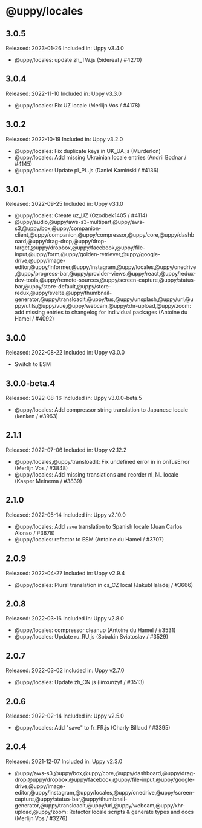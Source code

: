 # @uppy/locales

## 3.0.5

Released: 2023-01-26
Included in: Uppy v3.4.0

- @uppy/locales: update zh_TW.js (5idereal / #4270)

## 3.0.4

Released: 2022-11-10
Included in: Uppy v3.3.0

- @uppy/locales: Fix UZ locale (Merlijn Vos / #4178)

## 3.0.2

Released: 2022-10-19
Included in: Uppy v3.2.0

- @uppy/locales: Fix duplicate keys in UK_UA.js (Murderlon)
- @uppy/locales: Add missing Ukrainian locale entries (Andrii Bodnar / #4145)
- @uppy/locales: Update pl_PL.js (Daniel Kamiński / #4136)

## 3.0.1

Released: 2022-09-25
Included in: Uppy v3.1.0

- @uppy/locales: Create uz_UZ (Ozodbek1405 / #4114)
- @uppy/audio,@uppy/aws-s3-multipart,@uppy/aws-s3,@uppy/box,@uppy/companion-client,@uppy/companion,@uppy/compressor,@uppy/core,@uppy/dashboard,@uppy/drag-drop,@uppy/drop-target,@uppy/dropbox,@uppy/facebook,@uppy/file-input,@uppy/form,@uppy/golden-retriever,@uppy/google-drive,@uppy/image-editor,@uppy/informer,@uppy/instagram,@uppy/locales,@uppy/onedrive,@uppy/progress-bar,@uppy/provider-views,@uppy/react,@uppy/redux-dev-tools,@uppy/remote-sources,@uppy/screen-capture,@uppy/status-bar,@uppy/store-default,@uppy/store-redux,@uppy/svelte,@uppy/thumbnail-generator,@uppy/transloadit,@uppy/tus,@uppy/unsplash,@uppy/url,@uppy/utils,@uppy/vue,@uppy/webcam,@uppy/xhr-upload,@uppy/zoom: add missing entries to changelog for individual packages (Antoine du Hamel / #4092)

## 3.0.0

Released: 2022-08-22
Included in: Uppy v3.0.0

- Switch to ESM

## 3.0.0-beta.4

Released: 2022-08-16
Included in: Uppy v3.0.0-beta.5

- @uppy/locales: Add compressor string translation to Japanese locale (kenken / #3963)

## 2.1.1

Released: 2022-07-06
Included in: Uppy v2.12.2

- @uppy/locales,@uppy/transloadit: Fix undefined error in in onTusError (Merlijn Vos / #3848)
- @uppy/locales: Add missing translations and reorder nl_NL locale (Kasper Meinema / #3839)

## 2.1.0

Released: 2022-05-14
Included in: Uppy v2.10.0

- @uppy/locales: Add `save` translation to Spanish locale (Juan Carlos Alonso / #3678)
- @uppy/locales: refactor to ESM (Antoine du Hamel / #3707)

## 2.0.9

Released: 2022-04-27
Included in: Uppy v2.9.4

- @uppy/locales: Plural translation in cs_CZ local (JakubHaladej / #3666)

## 2.0.8

Released: 2022-03-16
Included in: Uppy v2.8.0

- @uppy/locales: compressor cleanup (Antoine du Hamel / #3531)
- @uppy/locales: Update ru_RU.js (Sobakin Sviatoslav / #3529)

## 2.0.7

Released: 2022-03-02
Included in: Uppy v2.7.0

- @uppy/locales: Update zh_CN.js (linxunzyf / #3513)

## 2.0.6

Released: 2022-02-14
Included in: Uppy v2.5.0

- @uppy/locales: Add "save" to fr_FR.js (Charly Billaud / #3395)

## 2.0.4

Released: 2021-12-07
Included in: Uppy v2.3.0

- @uppy/aws-s3,@uppy/box,@uppy/core,@uppy/dashboard,@uppy/drag-drop,@uppy/dropbox,@uppy/facebook,@uppy/file-input,@uppy/google-drive,@uppy/image-editor,@uppy/instagram,@uppy/locales,@uppy/onedrive,@uppy/screen-capture,@uppy/status-bar,@uppy/thumbnail-generator,@uppy/transloadit,@uppy/url,@uppy/webcam,@uppy/xhr-upload,@uppy/zoom: Refactor locale scripts & generate types and docs (Merlijn Vos / #3276)
